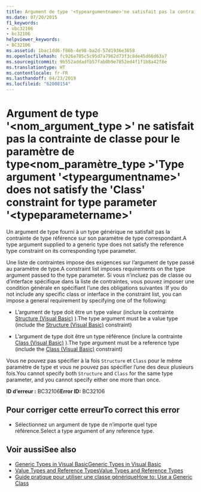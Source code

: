 ```yaml
---
title: Argument de type '<typeargumentname>'ne satisfait pas la contrainte 'Class' pour le paramètre de type'<typeparametername>'
ms.date: 07/20/2015
f1_keywords:
- vbc32106
- bc32106
helpviewer_keywords:
- BC32106
ms.assetid: 1bac1dd6-f86b-4e98-ba2d-57d1936e3658
ms.openlocfilehash: fc926a705c5c95d7a7962d73f3c8de45d66d63a7
ms.sourcegitcommit: 9b552addadfb57fab0b9e7852ed4f1f1b8a42f8e
ms.translationtype: HT
ms.contentlocale: fr-FR
ms.lasthandoff: 04/23/2019
ms.locfileid: "62008154"
---
```

# <a name="type-argument-typeargumentname-does-not-satisfy-the-class-constraint-for-type-parameter-typeparametername"></a><span data-ttu-id="c3886-102">Argument de type '\<nom_argument_type >' ne satisfait pas la contrainte de classe pour le paramètre de type\<nom_paramètre_type >'</span><span class="sxs-lookup"><span data-stu-id="c3886-102">Type argument '\<typeargumentname>' does not satisfy the 'Class' constraint for type parameter '\<typeparametername>'</span></span>
<span data-ttu-id="c3886-103">Un argument de type fourni à un type générique ne satisfait pas la contrainte de type référence sur son paramètre de type correspondant.</span><span class="sxs-lookup"><span data-stu-id="c3886-103">A type argument supplied to a generic type does not satisfy the reference type constraint on its corresponding type parameter.</span></span>  
  
 <span data-ttu-id="c3886-104">Une liste de contraintes impose des exigences sur l’argument de type passé au paramètre de type.</span><span class="sxs-lookup"><span data-stu-id="c3886-104">A constraint list imposes requirements on the type argument passed to the type parameter.</span></span> <span data-ttu-id="c3886-105">Si vous n’incluez pas de classe ou d’interface spécifique dans la liste de contraintes, vous pouvez imposer une condition générale en spécifiant l’une des obligations suivantes :</span><span class="sxs-lookup"><span data-stu-id="c3886-105">If you do not include any specific class or interface in the constraint list, you can impose a general requirement by specifying one of the following:</span></span>  
  
- <span data-ttu-id="c3886-106">L’argument de type doit être un type valeur (inclure la contrainte [Structure (Visual Basic)](../../visual-basic/language-reference/statements/structure-statement.md) ).</span><span class="sxs-lookup"><span data-stu-id="c3886-106">The type argument must be a value type (include the [Structure (Visual Basic)](../../visual-basic/language-reference/statements/structure-statement.md) constraint)</span></span>  
  
- <span data-ttu-id="c3886-107">L’argument de type doit être un type référence (inclure la contrainte [Class (Visual Basic)](../../visual-basic/language-reference/statements/class-statement.md) ).</span><span class="sxs-lookup"><span data-stu-id="c3886-107">The type argument must be a reference type (include the [Class (Visual Basic)](../../visual-basic/language-reference/statements/class-statement.md) constraint)</span></span>  
  
 <span data-ttu-id="c3886-108">Vous ne pouvez pas spécifier à la fois `Structure` et `Class` pour le même paramètre de type et vous ne pouvez pas spécifier l’une des deux plusieurs fois.</span><span class="sxs-lookup"><span data-stu-id="c3886-108">You cannot specify both `Structure` and `Class` for the same type parameter, and you cannot specify either one more than once.</span></span>  
  
 <span data-ttu-id="c3886-109">**ID d’erreur :** BC32106</span><span class="sxs-lookup"><span data-stu-id="c3886-109">**Error ID:** BC32106</span></span>  
  
## <a name="to-correct-this-error"></a><span data-ttu-id="c3886-110">Pour corriger cette erreur</span><span class="sxs-lookup"><span data-stu-id="c3886-110">To correct this error</span></span>  
  
- <span data-ttu-id="c3886-111">Sélectionnez un argument de type de n’importe quel type référence.</span><span class="sxs-lookup"><span data-stu-id="c3886-111">Select a type argument of any reference type.</span></span>  
  
## <a name="see-also"></a><span data-ttu-id="c3886-112">Voir aussi</span><span class="sxs-lookup"><span data-stu-id="c3886-112">See also</span></span>

- [<span data-ttu-id="c3886-113">Generic Types in Visual Basic</span><span class="sxs-lookup"><span data-stu-id="c3886-113">Generic Types in Visual Basic</span></span>](../../visual-basic/programming-guide/language-features/data-types/generic-types.md)
- [<span data-ttu-id="c3886-114">Value Types and Reference Types</span><span class="sxs-lookup"><span data-stu-id="c3886-114">Value Types and Reference Types</span></span>](../../visual-basic/programming-guide/language-features/data-types/value-types-and-reference-types.md)
- [<span data-ttu-id="c3886-115">Guide pratique pour utiliser une classe générique</span><span class="sxs-lookup"><span data-stu-id="c3886-115">How to: Use a Generic Class</span></span>](../../visual-basic/programming-guide/language-features/data-types/how-to-use-a-generic-class.md)
